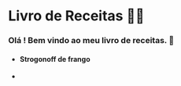# Livro de Receitas :man_cook:

### Olá  ! Bem vindo ao meu livro de receitas. :wave:

- #### Strogonoff de frango

- 

